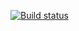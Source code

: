 [![Build status](https://ci.appveyor.com/api/projects/status/bnww3cp3fjiq0gg2?svg=true)](https://ci.appveyor.com/project/A-Fierce/ahj-dnd)